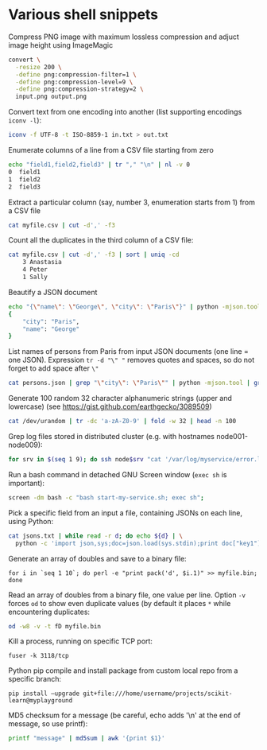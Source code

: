 # Various shell snippets
Compress PNG image with maximum lossless compression and adjuct image height using ImageMagic
```bash
convert \
  -resize 200 \
  -define png:compression-filter=1 \
  -define png:compression-level=9 \
  -define png:compression-strategy=2 \
  input.png output.png
```

Convert text from one encoding into another (list supporting encodings `iconv -l`):
```bash
iconv -f UTF-8 -t ISO-8859-1 in.txt > out.txt
```

Enumerate columns of a line from a CSV file starting from zero 
```bash
echo "field1,field2,field3" | tr "," "\n" | nl -v 0
0  field1
1  field2
2  field3
```

Extract a particular column (say, number 3, enumeration starts from 1) from a CSV file
```bash
cat myfile.csv | cut -d',' -f3
```

Count all the duplicates in the third column of a CSV file:
```bash
cat myfile.csv | cut -d',' -f3 | sort | uniq -cd
    3 Anastasia
    4 Peter
    1 Sally
```

Beautify a JSON document
```bash
echo "{\"name\": \"George\", \"city\": \"Paris\"}" | python -mjson.tool
{
    "city": "Paris",
    "name": "George"
}
```

List names of persons from Paris from input JSON documents (one line = one JSON). Expression `tr -d "\" "` removes quotes and spaces, so do not forget to add space after `\"`
```bash
cat persons.json | grep "\"city\": \"Paris\"" | python -mjson.tool | grep "name" | cut -d':' -f2 | tr -d "\" "
```

Generate 100 random 32 character alphanumeric strings (upper and lowercase) (see https://gist.github.com/earthgecko/3089509)
```bash
cat /dev/urandom | tr -dc 'a-zA-Z0-9' | fold -w 32 | head -n 100
```

Grep log files stored in distributed cluster (e.g. with hostnames node001-node009):
```bash
for srv in $(seq 1 9); do ssh node$srv "cat '/var/log/myservice/error.log' | grep 'My Error'"; done
```

Run a bash command in detached GNU Screen window (`exec sh` is important):
```bash
screen -dm bash -c "bash start-my-service.sh; exec sh";
```

Pick a specific field from an input a file, containing JSONs on each line, using Python:
```bash
cat jsons.txt | while read -r d; do echo ${d} | \
  python -c 'import json,sys;doc=json.load(sys.stdin);print doc["key1"]["key2"]'; done
```

Generate an array of doubles and save to a binary file:
```
for i in `seq 1 10`; do perl -e "print pack('d', $i.1)" >> myfile.bin; done
```

Read an array of doubles from a binary file, one value per line. Option `-v` forces `od` to show even duplicate values (by default it places `*` while encountering duplicates:
```bash
od -w8 -v -t fD myfile.bin
```

Kill a process, running on specific TCP port:
```
fuser -k 3118/tcp
```

Python pip compile and install package from custom local repo from a specific branch:
```
pip install —upgrade git+file:///home/username/projects/scikit-learn@myplayground
```

MD5 checksum for a message (be careful, echo adds '\n' at the end of message, so use printf):
```bash
printf "message" | md5sum | awk '{print $1}'
```
